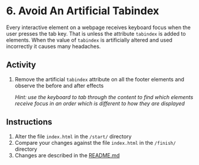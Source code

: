 # 6. Avoid An Artificial Tabindex
Every interactive element on a webpage receives keyboard focus when the user presses the tab key. That is unless the attribute `tabindex` is added to elements. When the value of `tabindex` is artificially altered and used incorrectly it causes many headaches.

## Activity
1. Remove the artificial `tabindex` attribute on all the footer elements and observe the before and after effects<p>
_Hint: use the keyboard to tab through the content to find which elements receive focus in an order which is different to how they are displayed_

## Instructions
1. Alter the file `index.html` in the `/start/` directory
1. Compare your changes against the file `index.html` in the `/finish/` directory
1. Changes are described in the [README.md](finish/README.md)
